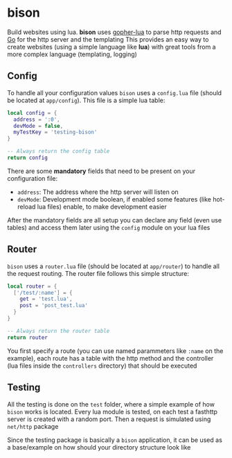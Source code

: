 # bison

Build websites using lua. 
**bison** uses [gopher-lua](https://github.com/tul/gopher-lua) to parse http requests and [Go](https://golang.org/) for the http server and the templating
This provides an easy way to create websites (using a simple language like **lua**) with great tools from a more complex language (templating, logging)

## Config

To handle all your configuration values `bison` uses a `config.lua` file (should be located at `app/config`). This file is a simple lua table:

```lua
local config = {
  address = ':0',
  devMode = false,
  myTestKey = 'testing-bison'
}

-- Always return the config table
return config
```
There are some **mandatory** fields that need to be present on your configuration file:

- `address`: The address where the http server will listen on
- `devMode`: Development mode boolean, if enabled some features (like hot-reload lua files) enable, to make development easier

After the mandatory fields are all setup you can declare any field (even use tables) and access them later using the `config` module 
on your lua files

## Router

`bison` uses a `router.lua` file (should be located at `app/router`) to handle all the request routing. The router file follows this simple structure:

```lua
local router = {
  ['/test/:name'] = {
    get = 'test.lua',
    post = 'post_test.lua'
  }
}

-- Always return the router table
return router
```

You first specify a route (you can use named parammeters like `:name` on the example), 
each route has a table with the http method and the controller (lua files inside the `controllers` directory)
that should be executed

## Testing

All the testing is done on the `test` folder, where a simple example of how `bison` works is located. Every lua module is tested, on each test a fasthttp server is created with a random port.
Then a request is simulated using `net/http` package

Since the testing package is basically a `bison` application, it can be used as a base/example on how should your directory structure look like